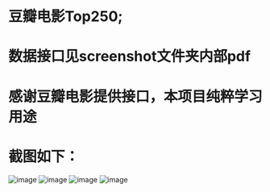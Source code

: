 # 豆瓣电影Top250;
# 数据接口见screenshot文件夹内部pdf
# 感谢豆瓣电影提供接口，本项目纯粹学习用途
# 截图如下：
 ![image](https://github.com/Ganart/Top250/edit/master/screenshots/S70921-163646.jpg)
 ![image](https://github.com/Ganart/Top250/edit/master/screenshots/S70921-163731.jpg)
 ![image](https://github.com/Ganart/Top250/edit/master/screenshots/S70921-163736.jpg)
 ![image](https://github.com/Ganart/Top250/edit/master/screenshots/S70921-163643.jpg)